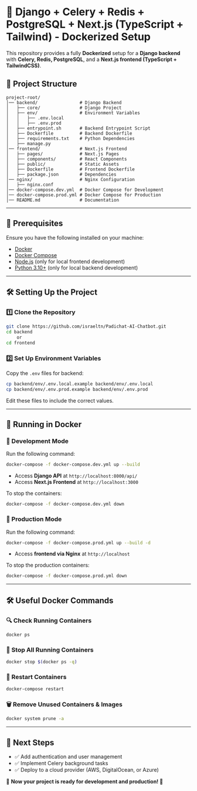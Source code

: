 # 🚀 Django + Celery + Redis + PostgreSQL + Next.js (TypeScript + Tailwind) - Dockerized Setup

This repository provides a fully **Dockerized** setup for a **Django backend** with **Celery, Redis, PostgreSQL**, and a **Next.js frontend (TypeScript + TailwindCSS)**.

## 📂 Project Structure

```
project-root/
│── backend/                # Django Backend
│   ├── core/               # Django Project
│   ├── env/                # Environment Variables
│   │   ├── .env.local
│   │   ├── .env.prod
│   ├── entrypoint.sh       # Backend Entrypoint Script
│   ├── Dockerfile          # Backend Dockerfile
│   ├── requirements.txt    # Python Dependencies
│   ├── manage.py
│── frontend/               # Next.js Frontend
│   ├── pages/              # Next.js Pages
│   ├── components/         # React Components
│   ├── public/             # Static Assets
│   ├── Dockerfile          # Frontend Dockerfile
│   ├── package.json        # Dependencies
│── nginx/                  # Nginx Configuration
│   ├── nginx.conf
│── docker-compose.dev.yml  # Docker Compose for Development
│── docker-compose.prod.yml # Docker Compose for Production
│── README.md               # Documentation
```

---

## 📌 Prerequisites

Ensure you have the following installed on your machine:

- [Docker](https://www.docker.com/get-started)
- [Docker Compose](https://docs.docker.com/compose/install/)
- [Node.js](https://nodejs.org/en/) (only for local frontend development)
- [Python 3.10+](https://www.python.org/) (only for local backend development)

---

## 🛠️ Setting Up the Project

### 1️⃣ Clone the Repository

```sh
git clone https://github.com/israeltn/Padichat-AI-Chatbot.git
cd backend 
    or
cd frontend 
```

### 2️⃣ Set Up Environment Variables

Copy the `.env` files for backend:

```sh
cp backend/env/.env.local.example backend/env/.env.local
cp backend/env/.env.prod.example backend/env/.env.prod
```

Edit these files to include the correct values.

---

## 🐳 Running in Docker

### 🔹 Development Mode

Run the following command:

```sh
docker-compose -f docker-compose.dev.yml up --build
```

- Access **Django API** at `http://localhost:8000/api/`
- Access **Next.js Frontend** at `http://localhost:3000`

To stop the containers:

```sh
docker-compose -f docker-compose.dev.yml down
```

### 🔹 Production Mode

Run the following command:

```sh
docker-compose -f docker-compose.prod.yml up --build -d
```

- Access **frontend via Nginx** at `http://localhost`

To stop the production containers:

```sh
docker-compose -f docker-compose.prod.yml down
```

---

## 🛠️ Useful Docker Commands

### 🔍 Check Running Containers

```sh
docker ps
```

### 🛑 Stop All Running Containers

```sh
docker stop $(docker ps -q)
```

### 🚀 Restart Containers

```sh
docker-compose restart
```

### 🗑️ Remove Unused Containers & Images

```sh
docker system prune -a
```

---

## 🎯 Next Steps

- ✅ Add authentication and user management
- ✅ Implement Celery background tasks
- ✅ Deploy to a cloud provider (AWS, DigitalOcean, or Azure)

📌 **Now your project is ready for development and production! 🚀**


